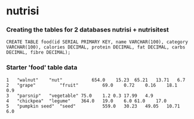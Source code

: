 # nutrisi

### Creating the tables for 2 databases nutrisi + nutrisitest

```CREATE TABLE food(id SERIAL PRIMARY KEY, name VARCHAR(100), category VARCHAR(100), calories DECIMAL, protein DECIMAL, fat DECIMAL, carbs DECIMAL, fibre DECIMAL);```

### Starter 'food' table data

```
1	"walnut"	"nut"	        654.0	 15.23	65.21	13.71	6.7
2	"grape"	        "fruit"	        69.0	0.72	0.16	18.1	0.9
3	"parsnip"	"vegetable"	75.0	1.2	0.3	17.99	4.9
4	"chickpea"	"legume"	364.0	19.0	6.0	61.0	17.0
5	"pumpkin seed"	"seed"          559.0	30.23	49.05	10.71	6.0
```
